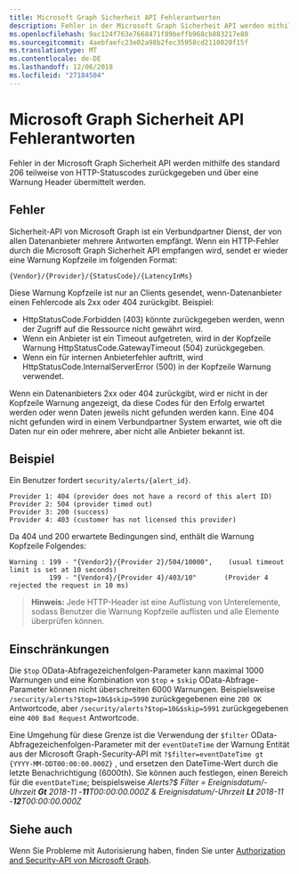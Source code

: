 ```yaml
---
title: Microsoft Graph Sicherheit API Fehlerantworten
description: Fehler in der Microsoft Graph Sicherheit API werden mithilfe des standard 206 teilweise von HTTP-Statuscodes zurückgegeben und über eine Warnung Header übermittelt werden.
ms.openlocfilehash: 9ac124f763e7668471f89beffb968cb883217e80
ms.sourcegitcommit: 4aebfaefc23e02a98b2fec35958cd2110020f15f
ms.translationtype: MT
ms.contentlocale: de-DE
ms.lasthandoff: 12/06/2018
ms.locfileid: "27184504"
---
```

# <a name="microsoft-graph-security-api-error-responses"></a>Microsoft Graph Sicherheit API Fehlerantworten

Fehler in der Microsoft Graph Sicherheit API werden mithilfe des standard 206 teilweise von HTTP-Statuscodes zurückgegeben und über eine Warnung Header übermittelt werden.

## <a name="errors"></a>Fehler

Sicherheit-API von Microsoft Graph ist ein Verbundpartner Dienst, der von allen Datenanbieter mehrere Antworten empfängt. Wenn ein HTTP-Fehler durch die Microsoft Graph Sicherheit API empfangen wird, sendet er wieder eine Warnung Kopfzeile im folgenden Format:<!-- { "blockType": "ignored" } -->

```http
{Vendor}/{Provider}/{StatusCode}/{LatencyInMs}
```

Diese Warnung Kopfzeile ist nur an Clients gesendet, wenn-Datenanbieter einen Fehlercode als 2xx oder 404 zurückgibt. Beispiel:

- HttpStatusCode.Forbidden (403) könnte zurückgegeben werden, wenn der Zugriff auf die Ressource nicht gewährt wird.
- Wenn ein Anbieter ist ein Timeout aufgetreten, wird in der Kopfzeile Warnung HttpStatusCode.GatewayTimeout (504) zurückgegeben.
- Wenn ein für internen Anbieterfehler auftritt, wird HttpStatusCode.InternalServerError (500) in der Kopfzeile Warnung verwendet.

Wenn ein Datenanbieters 2xx oder 404 zurückgibt, wird er nicht in der Kopfzeile Warnung angezeigt, da diese Codes für den Erfolg erwartet werden oder wenn Daten jeweils nicht gefunden werden kann. Eine 404 nicht gefunden wird in einem Verbundpartner System erwartet, wie oft die Daten nur ein oder mehrere, aber nicht alle Anbieter bekannt ist.

## <a name="example"></a>Beispiel

Ein Benutzer fordert `security/alerts/{alert_id}`.

    Provider 1: 404 (provider does not have a record of this alert ID)
    Provider 2: 504 (provider timed out)
    Provider 3: 200 (success)
    Provider 4: 403 (customer has not licensed this provider)

Da 404 und 200 erwartete Bedingungen sind, enthält die Warnung Kopfzeile Folgendes:

```HTTP
Warning : 199 - "{Vendor2}/{Provider 2}/504/10000",    (usual timeout limit is set at 10 seconds)
          199 - "{Vendor4}/{Provider 4}/403/10"       (Provider 4 rejected the request in 10 ms)
```

> **Hinweis:** Jede HTTP-Header ist eine Auflistung von Unterelemente, sodass Benutzer die Warnung Kopfzeile auflisten und alle Elemente überprüfen können.

## <a name="constraints"></a>Einschränkungen

Die `$top` OData-Abfragezeichenfolgen-Parameter kann maximal 1000 Warnungen und eine Kombination von `$top`  +  `$skip` OData-Abfrage-Parameter können nicht überschreiten 6000 Warnungen. Beispielsweise `/security/alerts?$top=10&$skip=5990` zurückgegebenen eine `200 OK` Antwortcode, aber `/security/alerts?$top=10&$skip=5991` zurückgegebenen eine `400 Bad Request` Antwortcode.

Eine Umgehung für diese Grenze ist die Verwendung der `$filter` OData-Abfragezeichenfolgen-Parameter mit der `eventDateTime` der Warnung Entität aus der Microsoft Graph-Security-API mit `?$filter=eventDateTime gt {YYYY-MM-DDT00:00:00.000Z}` , und ersetzen den DateTime-Wert durch die letzte Benachrichtigung (6000th). Sie können auch festlegen, einen Bereich für die `eventDateTime`; beispielsweise *Alerts?$ Filter = Ereignisdatum/-Uhrzeit **Gt** 2018-11 -**11**T00:00:00.000Z & Ereignisdatum/-Uhrzeit **Lt** 2018-11 -**12**T00:00:00.000Z*

## <a name="see-also"></a>Siehe auch

Wenn Sie Probleme mit Autorisierung haben, finden Sie unter [Authorization and Security-API von Microsoft Graph](/graph/security-authorization).
